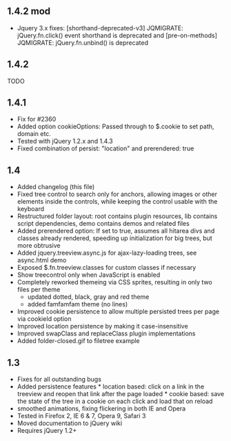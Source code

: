 
1.4.2 mod
---
* Jquery 3.x fixes: [shorthand-deprecated-v3] JQMIGRATE: jQuery.fn.click() event shorthand is deprecated and [pre-on-methods] JQMIGRATE: jQuery.fn.unbind() is deprecated

1.4.2
---
TODO


1.4.1
-----
* Fix for #2360
* Added option cookieOptions: Passed through to $.cookie to set path, domain etc.
* Tested with jQuery 1.2.x and 1.4.3
* Fixed combination of persist: "location" and prerendered: true

1.4
---

* Added changelog (this file)
* Fixed tree control to search only for anchors, allowing images or other elements inside the controls, while keeping the control usable with the keyboard
* Restructured folder layout: root contains plugin resources, lib contains script dependencies, demo contains demos and related files
* Added prerendered option: If set to true, assumes all hitarea divs and classes already rendered, speeding up initialization for big trees, but more obtrusive
* Added jquery.treeview.async.js for ajax-lazy-loading trees, see async.html demo
* Exposed $.fn.treeview.classes for custom classes if necessary
* Show treecontrol only when JavaScript is enabled
* Completely reworked themeing via CSS sprites, resulting in only two files per theme
  * updated dotted, black, gray and red theme
  * added famfamfam theme (no lines)
* Improved cookie persistence to allow multiple persisted trees per page via cookieId option
* Improved location persistence by making it case-insensitive
* Improved swapClass and replaceClass plugin implementations
* Added folder-closed.gif to filetree example

1.3
---

* Fixes for all outstanding bugs
* Added persistence features
      * location based: click on a link in the treeview and reopen that link after the page loaded
      * cookie based: save the state of the tree in a cookie on each click and load that on reload
* smoothed animations, fixing flickering in both IE and Opera
* Tested in Firefox 2, IE 6 & 7, Opera 9, Safari 3
* Moved documentation to jQuery wiki
* Requires jQuery 1.2+
